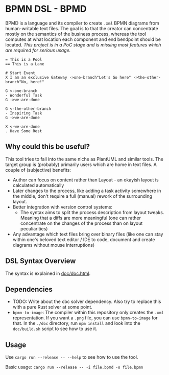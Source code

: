 # BPMN DSL - BPMD

BPMD is a language and its compiler to create `.xml` BPMN diagrams from human-writable text files.
The goal is to that the creator can concentrate mostly on the semantics of the business process, whereas the tool computes at what location each component and end bendpoint should be located.
*This project is in a PoC stage and is missing most features which are required for serious usage.*

```
= This is a Pool
== This is a Lane

# Start Event
X I am an exclusive Gateway ->one-branch"Let's Go here" ->the-other-branch"No, here!"

G <-one-branch
- Wonderful Task
G ->we-are-done

G <-the-other-branch
- Inspiring Task
G ->we-are-done

X <-we-are-done
. Have Some Rest
```

## Why could this be useful?

This tool tries to fall into the same niche as PlantUML and similar tools. The target group is (probably) primarily users which are home in text files. A couple of (subjective) benefits:

* Author can focus on content rather than Layout - an okayish layout is calculated automatically
* Later changes to the process, like adding a task activity somewhere in the middle, don't require a full (manual) rework of the surrounding layout.
* Better integration with version control systems:
  * The syntax aims to split the process description from layout tweaks. Meaning that a diffs are more meaningful (one can rather concentrate on the changes of the process than on layout peculiarities)
* Any advantage which text files bring over binary files (like one can stay within one's beloved text editor / IDE to code, document and create diagrams without mouse interruptions)

## DSL Syntax Overview

The syntax is explained in [doc/doc.html](doc/doc.html).

## Dependencies

* TODO: Write about the cbc solver dependency. Also try to replace this with a pure Rust solver at some point.
* `bpmn-to-image`: The compiler within this repository only creates the `.xml` representation. If you want a `.png` file, you can use `bpmn-to-image` for that. In the `./doc` directory, run `npm install` and look into the `doc/build.sh` script to see how to use it.

## Usage

Use `cargo run --release -- --help` to see how to use the tool.

Basic usage: `cargo run --release -- -i file.bpmd -o file.bpmn`
